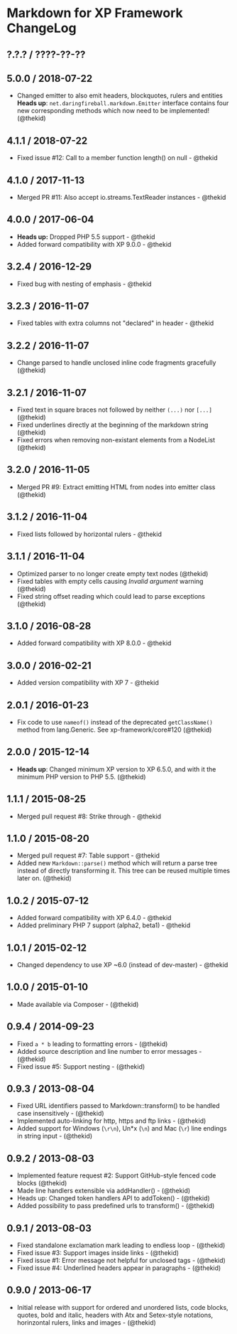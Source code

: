 Markdown for XP Framework ChangeLog
========================================================================

## ?.?.? / ????-??-??

## 5.0.0 / 2018-07-22

* Changed emitter to also emit headers, blockquotes, rulers and entities
  **Heads up**: `net.daringfireball.markdown.Emitter` interface contains
  four new corresponding methods which now need to be implemented!
  (@thekid)

## 4.1.1 / 2018-07-22

* Fixed issue #12: Call to a member function length() on null - @thekid

## 4.1.0 / 2017-11-13

* Merged PR #11: Also accept io.streams.TextReader instances - @thekid

## 4.0.0 / 2017-06-04

* **Heads up:** Dropped PHP 5.5 support - @thekid
* Added forward compatibility with XP 9.0.0 - @thekid

## 3.2.4 / 2016-12-29

* Fixed bug with nesting of emphasis - @thekid

## 3.2.3 / 2016-11-07

* Fixed tables with extra columns not "declared" in header - @thekid

## 3.2.2 / 2016-11-07

* Change parsed to handle unclosed inline code fragments gracefully
  (@thekid)

## 3.2.1 / 2016-11-07

* Fixed text in square braces not followed by neither `(...)` nor `[...]`
  (@thekid)
* Fixed underlines directly at the beginning of the markdown string
  (@thekid)
* Fixed errors when removing non-existant elements from a NodeList
  (@thekid)

## 3.2.0 / 2016-11-05

* Merged PR #9: Extract emitting HTML from nodes into emitter class
  (@thekid)

## 3.1.2 / 2016-11-04

* Fixed lists followed by horizontal rulers - @thekid

## 3.1.1 / 2016-11-04

* Optimized parser to no longer create empty text nodes
  (@thekid)
* Fixed tables with empty cells causing *Invalid argument* warning
  (@thekid)
* Fixed string offset reading which could lead to parse exceptions
  (@thekid)

## 3.1.0 / 2016-08-28

* Added forward compatibility with XP 8.0.0 - @thekid

## 3.0.0 / 2016-02-21

* Added version compatibility with XP 7 - @thekid

## 2.0.1 / 2016-01-23

* Fix code to use `nameof()` instead of the deprecated `getClassName()`
  method from lang.Generic. See xp-framework/core#120
  (@thekid)

## 2.0.0 / 2015-12-14

* **Heads up**: Changed minimum XP version to XP 6.5.0, and with it the
  minimum PHP version to PHP 5.5.
  (@thekid)

## 1.1.1 / 2015-08-25

* Merged pull request #8: Strike through - @thekid

## 1.1.0 / 2015-08-20

* Merged pull request #7: Table support - @thekid
* Added new `Markdown::parse()` method which will return a parse tree
  instead of directly transforming it. This tree can be reused multiple
  times later on.
  (@thekid)

## 1.0.2 / 2015-07-12

* Added forward compatibility with XP 6.4.0 - @thekid
* Added preliminary PHP 7 support (alpha2, beta1) - @thekid

## 1.0.1 / 2015-02-12

* Changed dependency to use XP ~6.0 (instead of dev-master) - @thekid

## 1.0.0 / 2015-01-10

* Made available via Composer - (@thekid)

## 0.9.4 / 2014-09-23

* Fixed `a * b` leading to formatting errors - (@thekid)
* Added source description and line number to error messages - (@thekid)
* Fixed issue #5: Support nesting - (@thekid)

## 0.9.3 / 2013-08-04

* Fixed URL identifiers passed to Markdown::transform() to be handled
  case insensitively - (@thekid)
* Implemented auto-linking for http, https and ftp links - (@thekid)
* Added support for Windows (`\r\n`), Un*x (`\n`) and Mac (`\r`) line
  endings in string input - (@thekid)

## 0.9.2 / 2013-08-03

* Implemented feature request #2: Support GitHub-style fenced code blocks
  (@thekid)
* Made line handlers extensible via addHandler() - (@thekid)
* Heads up: Changed token handlers API to addToken() - (@thekid)
* Added possibility to pass predefined urls to transform() - (@thekid)

## 0.9.1 / 2013-08-03

* Fixed standalone exclamation mark leading to endless loop - (@thekid)
* Fixed issue #3: Support images inside links - (@thekid)
* Fixed issue #1: Error message not helpful for unclosed tags - (@thekid)
* Fixed issue #4: Underlined headers appear in paragraphs - (@thekid)

## 0.9.0 / 2013-06-17

* Initial release with support for ordered and unordered lists, code 
  blocks, quotes, bold and italic, headers with Atx and Setex-style
  notations, horinzontal rulers, links and images - (@thekid)

